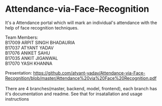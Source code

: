# Attendance-via-Face-Recognition
It's a Attendance portal which will mark an individual's attendance with the help of face recognition techniques.

Team Members: <br />
B17009  ARPIT SINGH BHADAURIA <br />
B17037  ATYANT YADAV <br />
B17076  ANIKET SAHU <br />
B17035  ANKIT JIGANWAL <br />
B17070  YASH KHANNA <br />

Presentation: https://github.com/atyant-yadav/Attendance-via-Face-Recognition/blob/master/Attendance%20via%20Face%20Recognition.pdf <br />
<br />
There are 4 branches(master, backend, model, frontend), each branch has it's documentation and readme. See that for insatallation and usage instructions <br />
